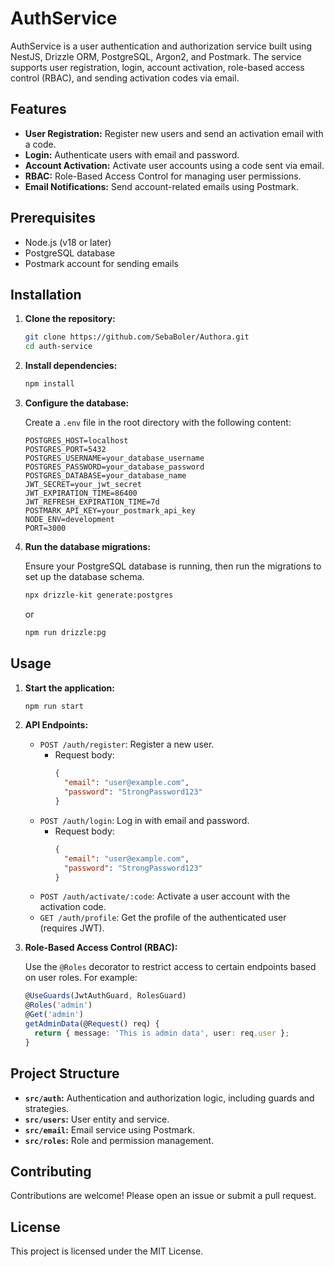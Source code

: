 # AuthService

AuthService is a user authentication and authorization service built using NestJS, Drizzle ORM, PostgreSQL, Argon2, and Postmark. The service supports user registration, login, account activation, role-based access control (RBAC), and sending activation codes via email.

## Features

- **User Registration:** Register new users and send an activation email with a code.
- **Login:** Authenticate users with email and password.
- **Account Activation:** Activate user accounts using a code sent via email.
- **RBAC:** Role-Based Access Control for managing user permissions.
- **Email Notifications:** Send account-related emails using Postmark.

## Prerequisites

- Node.js (v18 or later)
- PostgreSQL database
- Postmark account for sending emails

## Installation

1. **Clone the repository:**

   ```bash
   git clone https://github.com/SebaBoler/Authora.git
   cd auth-service
   ```

2. **Install dependencies:**

   ```bash
   npm install
   ```

3. **Configure the database:**

   Create a `.env` file in the root directory with the following content:

   ```plaintext
   POSTGRES_HOST=localhost
   POSTGRES_PORT=5432
   POSTGRES_USERNAME=your_database_username
   POSTGRES_PASSWORD=your_database_password
   POSTGRES_DATABASE=your_database_name
   JWT_SECRET=your_jwt_secret
   JWT_EXPIRATION_TIME=86400
   JWT_REFRESH_EXPIRATION_TIME=7d
   POSTMARK_API_KEY=your_postmark_api_key
   NODE_ENV=development
   PORT=3000
   ```

4. **Run the database migrations:**

   Ensure your PostgreSQL database is running, then run the migrations to set up the database schema.

   ```bash
   npx drizzle-kit generate:postgres
   ```

   or

   ```bash
   npm run drizzle:pg
   ```

## Usage

1. **Start the application:**

   ```bash
   npm run start
   ```

2. **API Endpoints:**

   - `POST /auth/register`: Register a new user.
     - Request body:
       ```json
       {
         "email": "user@example.com",
         "password": "StrongPassword123"
       }
       ```
   - `POST /auth/login`: Log in with email and password.
     - Request body:
       ```json
       {
         "email": "user@example.com",
         "password": "StrongPassword123"
       }
       ```
   - `POST /auth/activate/:code`: Activate a user account with the activation code.
   - `GET /auth/profile`: Get the profile of the authenticated user (requires JWT).

3. **Role-Based Access Control (RBAC):**

   Use the `@Roles` decorator to restrict access to certain endpoints based on user roles. For example:

   ```typescript
   @UseGuards(JwtAuthGuard, RolesGuard)
   @Roles('admin')
   @Get('admin')
   getAdminData(@Request() req) {
     return { message: 'This is admin data', user: req.user };
   }
   ```

## Project Structure

- **`src/auth`:** Authentication and authorization logic, including guards and strategies.
- **`src/users`:** User entity and service.
- **`src/email`:** Email service using Postmark.
- **`src/roles`:** Role and permission management.

## Contributing

Contributions are welcome! Please open an issue or submit a pull request.

## License

This project is licensed under the MIT License.
